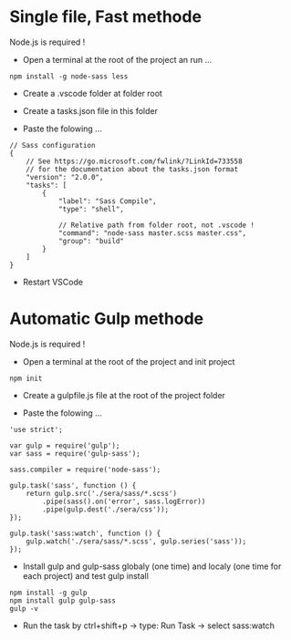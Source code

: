 # Single file, Fast methode

Node.js is required !

- Open a terminal at the root of the project an run ...

```
npm install -g node-sass less
```

- Create a .vscode folder at folder root

- Create a tasks.json file in this folder

- Paste the folowing ...

```
// Sass configuration
{
    // See https://go.microsoft.com/fwlink/?LinkId=733558
    // for the documentation about the tasks.json format
    "version": "2.0.0",
    "tasks": [
        {
            "label": "Sass Compile",
            "type": "shell",

            // Relative path from folder root, not .vscode !
            "command": "node-sass master.scss master.css",
            "group": "build"
        }
    ]
}
```

- Restart VSCode

# Automatic Gulp methode

Node.js is required !

- Open a terminal at the root of the project and init project

```
npm init
```

- Create a gulpfile.js file at the root of the project folder

- Paste the folowing ...

```
'use strict';

var gulp = require('gulp');
var sass = require('gulp-sass');

sass.compiler = require('node-sass');

gulp.task('sass', function () {
    return gulp.src('./sera/sass/*.scss')
        .pipe(sass().on('error', sass.logError))
        .pipe(gulp.dest('./sera/css'));
});

gulp.task('sass:watch', function () {
    gulp.watch('./sera/sass/*.scss', gulp.series('sass'));
});
```

- Install gulp and gulp-sass globaly (one time) and localy (one time for each project) and test gulp install

```
npm install -g gulp
npm install gulp gulp-sass
gulp -v
```

- Run the task by ctrl+shift+p -> type: Run Task -> select sass:watch

